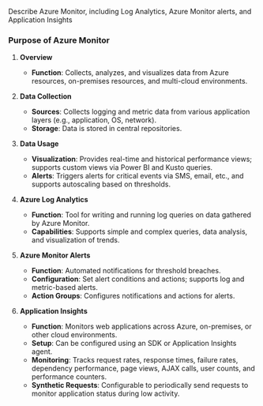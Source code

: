 Describe Azure Monitor, including Log Analytics, Azure Monitor alerts, and Application Insights

### **Purpose of Azure Monitor**

1. **Overview**
   - **Function**: Collects, analyzes, and visualizes data from Azure resources, on-premises resources, and multi-cloud environments.

2. **Data Collection**
   - **Sources**: Collects logging and metric data from various application layers (e.g., application, OS, network).
   - **Storage**: Data is stored in central repositories.

3. **Data Usage**
   - **Visualization**: Provides real-time and historical performance views; supports custom views via Power BI and Kusto queries.
   - **Alerts**: Triggers alerts for critical events via SMS, email, etc., and supports autoscaling based on thresholds.

4. **Azure Log Analytics**
   - **Function**: Tool for writing and running log queries on data gathered by Azure Monitor.
   - **Capabilities**: Supports simple and complex queries, data analysis, and visualization of trends.

5. **Azure Monitor Alerts**
   - **Function**: Automated notifications for threshold breaches.
   - **Configuration**: Set alert conditions and actions; supports log and metric-based alerts.
   - **Action Groups**: Configures notifications and actions for alerts.

6. **Application Insights**
   - **Function**: Monitors web applications across Azure, on-premises, or other cloud environments.
   - **Setup**: Can be configured using an SDK or Application Insights agent.
   - **Monitoring**: Tracks request rates, response times, failure rates, dependency performance, page views, AJAX calls, user counts, and performance counters.
   - **Synthetic Requests**: Configurable to periodically send requests to monitor application status during low activity.